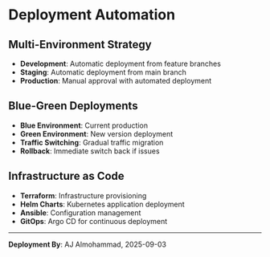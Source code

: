 # Deployment Automation

## Multi-Environment Strategy
- **Development**: Automatic deployment from feature branches
- **Staging**: Automatic deployment from main branch
- **Production**: Manual approval with automated deployment

## Blue-Green Deployments
- **Blue Environment**: Current production
- **Green Environment**: New version deployment
- **Traffic Switching**: Gradual traffic migration
- **Rollback**: Immediate switch back if issues

## Infrastructure as Code
- **Terraform**: Infrastructure provisioning
- **Helm Charts**: Kubernetes application deployment
- **Ansible**: Configuration management
- **GitOps**: Argo CD for continuous deployment

---
**Deployment By**: AJ Almohammad, 2025-09-03